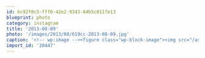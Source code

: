 ```yaml
---
id: bc92f8c5-fff0-42e2-9343-84b5c011fe13
blueprint: photo
category: instagram
title: '2013-08-09'
photo: '/images/2013/08/619cc-2013-08-09.jpg'
caption: '<!-- wp:image --><figure class="wp-block-image"><img src="/assets/images/2013/08/619cc-2013-08-09.jpg" /></figure><!-- /wp:image --><!-- wp:paragraph --><p>#mantra</p><!-- /wp:paragraph -->'
import_id: '20447'
---
```

